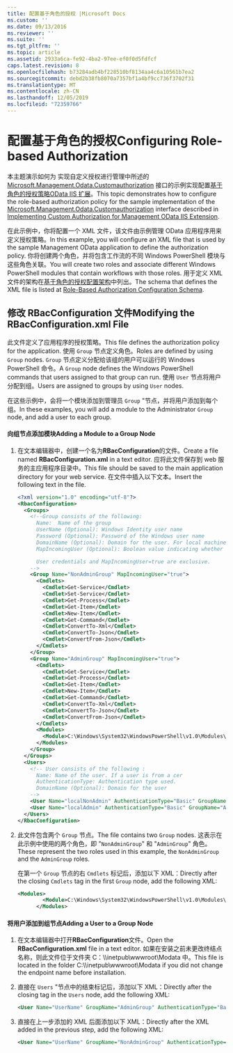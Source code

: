 ```yaml
---
title: 配置基于角色的授权 |Microsoft Docs
ms.custom: ''
ms.date: 09/13/2016
ms.reviewer: ''
ms.suite: ''
ms.tgt_pltfrm: ''
ms.topic: article
ms.assetid: 2933a6ca-fe92-4ba2-97ee-ef0f0d5fdfcf
caps.latest.revision: 8
ms.openlocfilehash: b73284adb4bf228510bf8134aa4c6a10561b7ea2
ms.sourcegitcommit: debd2b38fb8070a7357bf1a4bf9cc736f3702f31
ms.translationtype: MT
ms.contentlocale: zh-CN
ms.lasthandoff: 12/05/2019
ms.locfileid: "72359766"
---
```

# <a name="configuring-role-based-authorization"></a><span data-ttu-id="581f7-102">配置基于角色的授权</span><span class="sxs-lookup"><span data-stu-id="581f7-102">Configuring Role-based Authorization</span></span>

<span data-ttu-id="581f7-103">本主题演示如何为 实现自定义授权进行管理中所述的 [Microsoft.Management.Odata.Customauthorization](/dotnet/api/Microsoft.Management.Odata.CustomAuthorization) 接口的示例实现配置[基于角色的授权策略OData IIS 扩展](./implementing-custom-authorization-for-a-management-odata-web-service.md)。</span><span class="sxs-lookup"><span data-stu-id="581f7-103">This topic demonstrates how to configure the role-based authorization policy for the sample implementation of the [Microsoft.Management.Odata.Customauthorization](/dotnet/api/Microsoft.Management.Odata.CustomAuthorization) interface described in [Implementing Custom Authorization for Management OData IIS Extension](./implementing-custom-authorization-for-a-management-odata-web-service.md).</span></span>

<span data-ttu-id="581f7-104">在此示例中，你将配置一个 XML 文件，该文件由示例管理 OData 应用程序用来定义授权策略。</span><span class="sxs-lookup"><span data-stu-id="581f7-104">In this example, you will configure an XML file that is used by the sample Management OData application to define the authorization policy.</span></span> <span data-ttu-id="581f7-105">你将创建两个角色，并将包含工作流的不同 Windows PowerShell 模块与这些角色关联。</span><span class="sxs-lookup"><span data-stu-id="581f7-105">You will create two roles and associate different Windows PowerShell modules that contain workflows with those roles.</span></span> <span data-ttu-id="581f7-106">用于定义 XML 文件的架构在[基于角色的授权配置架构](./role-based-authorization-configuration-schema.md)中列出。</span><span class="sxs-lookup"><span data-stu-id="581f7-106">The schema that defines the XML file is listed at [Role-Based Authorization Configuration Schema](./role-based-authorization-configuration-schema.md).</span></span>

## <a name="modifying-the-rbacconfigurationxml-file"></a><span data-ttu-id="581f7-107">修改 RBacConfiguration 文件</span><span class="sxs-lookup"><span data-stu-id="581f7-107">Modifying the RBacConfiguration.xml File</span></span>

<span data-ttu-id="581f7-108">此文件定义了应用程序的授权策略。</span><span class="sxs-lookup"><span data-stu-id="581f7-108">This file defines the authorization policy for the application.</span></span> <span data-ttu-id="581f7-109">使用 `Group` 节点定义角色。</span><span class="sxs-lookup"><span data-stu-id="581f7-109">Roles are defined by using `Group` nodes.</span></span> <span data-ttu-id="581f7-110">`Group` 节点定义分配给该组的用户可以运行的 Windows PowerShell 命令。</span><span class="sxs-lookup"><span data-stu-id="581f7-110">A `Group` node defines the Windows PowerShell commands that users assigned to that group can run.</span></span> <span data-ttu-id="581f7-111">使用 `User` 节点将用户分配到组。</span><span class="sxs-lookup"><span data-stu-id="581f7-111">Users are assigned to groups by using `User` nodes.</span></span>

<span data-ttu-id="581f7-112">在这些示例中，会将一个模块添加到管理员 `Group` "节点，并将用户添加到每个组。</span><span class="sxs-lookup"><span data-stu-id="581f7-112">In these examples, you will add a module to the Administrator `Group` node, and add a user to each group.</span></span>

#### <a name="adding-a-module-to-a-group-node"></a><span data-ttu-id="581f7-113">向组节点添加模块</span><span class="sxs-lookup"><span data-stu-id="581f7-113">Adding a Module to a Group Node</span></span>

1. <span data-ttu-id="581f7-114">在文本编辑器中，创建一个名为**RBacConfiguration**的文件。</span><span class="sxs-lookup"><span data-stu-id="581f7-114">Create a file named **RBacConfiguration.xml** in a text editor.</span></span> <span data-ttu-id="581f7-115">应将此文件保存到 web 服务的主应用程序目录中。</span><span class="sxs-lookup"><span data-stu-id="581f7-115">This file should be saved to the main application directory for your web service.</span></span> <span data-ttu-id="581f7-116">在文件中插入以下文本。</span><span class="sxs-lookup"><span data-stu-id="581f7-116">Insert the following text in the file.</span></span>

   ```xml
   <?xml version="1.0" encoding="utf-8"?>
   <RbacConfiguration>
     <Groups>
       <!--Group consists of the following:
         Name:  Name of the group
         UserName (Optional): Windows Identity user name
         Password (Optional): Password of the Windows user name
         DomainName (Optional): Domain for the user. For local machine account either do not include them or give the machine name. Do not give empty string
         MapIncomingUser (Optional): Boolean value indicating whether to execute cmdlet in the context of network client.

         User credentials and MapIncomingUser=true are exclusive.
       -->
       <Group Name="NonAdminGroup" MapIncomingUser="true">
         <Cmdlets>
           <Cmdlet>Get-Service</Cmdlet>
           <Cmdlet>Set-Service</Cmdlet>
           <Cmdlet>Get-Process</Cmdlet>
           <Cmdlet>Get-Item</Cmdlet>
           <Cmdlet>New-Item</Cmdlet>
           <Cmdlet>Get-Command</Cmdlet>
           <Cmdlet>ConvertTo-Xml</Cmdlet>
           <Cmdlet>ConvertTo-Json</Cmdlet>
           <Cmdlet>ConvertFrom-Json</Cmdlet>
         </Cmdlets>
       </Group>
       <Group Name="AdminGroup" MapIncomingUser="true">
         <Cmdlets>
           <Cmdlet>Get-Service</Cmdlet>
           <Cmdlet>Get-Process</Cmdlet>
           <Cmdlet>Get-Item</Cmdlet>
           <Cmdlet>New-Item</Cmdlet>
           <Cmdlet>Get-Command</Cmdlet>
           <Cmdlet>ConvertTo-Xml</Cmdlet>
           <Cmdlet>ConvertTo-Json</Cmdlet>
           <Cmdlet>ConvertFrom-Json</Cmdlet>
         </Cmdlets>
         <Modules>
           <Module>C:\Windows\System32\WindowsPowerShell\v1.0\Modules\ServerManager\ServerManager.psd1</Module>
         </Modules>
       </Group>
     </Groups>
     <Users>
       <!-- User consists of the following :
         Name: Name of the user. If a user is from a cer
         AuthenticationType: Authentication type used.
         DomainName (Optional): Domain for the user
       -->
       <User Name="localNonAdmin" AuthenticationType="Basic" GroupName="NonAdminGroup" />
       <User Name="localAdmin" AuthenticationType="Basic" GroupName="AdminGroup" />
     </Users>
   </RbacConfiguration>
   ```

2. <span data-ttu-id="581f7-117">此文件包含两个 `Group` 节点。</span><span class="sxs-lookup"><span data-stu-id="581f7-117">The file contains two `Group` nodes.</span></span> <span data-ttu-id="581f7-118">这表示在此示例中使用的两个角色，即 "`NonAdminGroup`" 和 "`AdminGroup`" 角色。</span><span class="sxs-lookup"><span data-stu-id="581f7-118">These represent the two roles used in this example, the `NonAdminGroup` and the `AdminGroup` roles.</span></span>

   <span data-ttu-id="581f7-119">在第一个 `Group` 节点的右 `Cmdlets` 标记后，添加以下 XML：</span><span class="sxs-lookup"><span data-stu-id="581f7-119">Directly after the closing `Cmdlets` tag in the first `Group` node, add the following XML:</span></span>

   ```xml
   <Modules>
           <Module>C:\Windows\System32\WindowsPowerShell\v1.0\Modules\ServerManager\ServerManager.psd1</Module>
         </Modules>
   ```

#### <a name="adding-a-user-to-a-group-node"></a><span data-ttu-id="581f7-120">将用户添加到组节点</span><span class="sxs-lookup"><span data-stu-id="581f7-120">Adding a User to a Group Node</span></span>

1. <span data-ttu-id="581f7-121">在文本编辑器中打开**RBacConfiguration**文件。</span><span class="sxs-lookup"><span data-stu-id="581f7-121">Open the **RBacConfiguration.xml** file in a text editor.</span></span> <span data-ttu-id="581f7-122">如果在安装之前未更改终结点名称，则此文件位于文件夹 C：\\\inetpub\wwwroot\Modata 中。</span><span class="sxs-lookup"><span data-stu-id="581f7-122">This file is located in the folder C:\\\inetpub\wwwroot\Modata  if you did not change the endpoint name before installation.</span></span>

2. <span data-ttu-id="581f7-123">直接在 `Users` "节点中的结束标记后，添加以下 XML：</span><span class="sxs-lookup"><span data-stu-id="581f7-123">Directly after the closing tag in the `Users` node, add the following XML:</span></span>

   ```xml
   <User Name="UserName" GroupName="AdminGroup" AuthenticationType="Basic" DomainName="DomainName"/>
   ```

3. <span data-ttu-id="581f7-124">直接在上一步添加的 XML 后面添加以下 XML：</span><span class="sxs-lookup"><span data-stu-id="581f7-124">Directly after the XML added in the previous step, add the following XML:</span></span>

   ```xml
   <User Name="UserName" GroupName="NonAdminGroup" AuthenticationType="Basic" DomainName="DomainName"/>
   ```